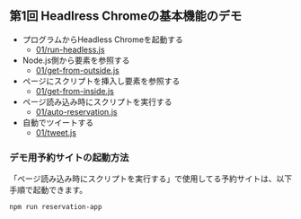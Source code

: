 ## 第1回 Headlress Chromeの基本機能のデモ

- プログラムからHeadless Chromeを起動する
  - [01/run-headless.js](01/run-headless.js)
- Node.js側から要素を参照する
  - [01/get-from-outside.js](01/get-from-outside.js)
- ページにスクリプトを挿入し要素を参照する
  - [01/get-from-inside.js](01/get-from-inside.js)
- ページ読み込み時にスクリプトを実行する
  - [01/auto-reservation.js](01/auto-reservation.js)
- 自動でツイートする
  - [01/tweet.js](01/tweet.js)

### デモ用予約サイトの起動方法

「ページ読み込み時にスクリプトを実行する」で使用してる予約サイトは、以下手順で起動できます。

```
npm run reservation-app
```
